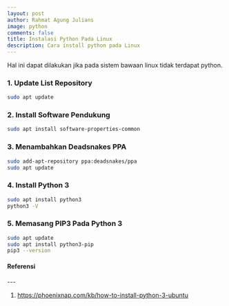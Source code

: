 ```yaml
---
layout: post
author: Rahmat Agung Julians
image: python
comments: false
title: Instalasi Python Pada Linux
description: Cara install python pada Linux
---
```


Hal ini dapat dilakukan jika pada sistem bawaan linux tidak terdapat python.

### 1. Update List Repository
```bash
sudo apt update
```

### 2. Install Software Pendukung
```bash
sudo apt install software-properties-common
```

### 3. Menambahkan Deadsnakes PPA
```bash
sudo add-apt-repository ppa:deadsnakes/ppa
sudo apt update
```

### 4. Install Python 3
```bash
sudo apt install python3
python3 -V
```

### 5. Memasang PIP3 Pada Python 3
```bash
sudo apt update
sudo apt install python3-pip
pip3 --version
```

<h4><b>Referensi</b></h4> 
--- 
<ol class="referensi">
    <li>
        <a href="https://phoenixnap.com/kb/how-to-install-python-3-ubuntu">https://phoenixnap.com/kb/how-to-install-python-3-ubuntu</a>
    </li>
</ol>